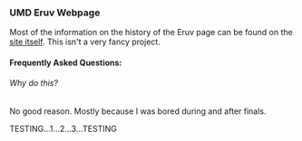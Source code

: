 ### UMD Eruv Webpage
Most of the information on the history of the Eruv page can be found on the [site itself](/eruv_history.html). This
 isn't a very fancy project.

 #### Frequently Asked Questions:
 ###### Why do this?
 No good reason. Mostly because I was bored during and after finals.

TESTING...1...2...3...TESTING
